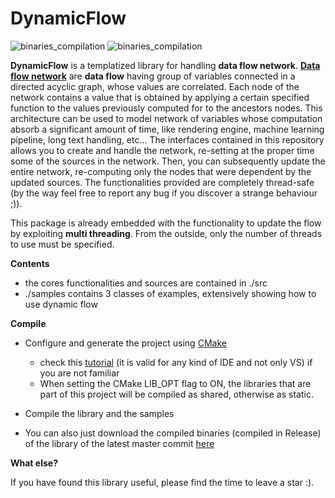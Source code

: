 # DynamicFlow

![binaries_compilation](https://github.com/andreacasalino/DynamicFlow/actions/workflows/installArtifacts.yml/badge.svg)
![binaries_compilation](https://github.com/andreacasalino/DynamicFlow/actions/workflows/runTests.yml/badge.svg)

**DynamicFlow** is a templatized library for handling **data flow network**.
[**Data flow network**](https://en.wikipedia.org/wiki/Data-flow_diagram) are **data flow** having group of variables connected in a directed acyclic graph, whose values are correlated.
Each node of the network contains a value that is obtained by applying a certain specified function to the values previously computed for to the ancestors nodes.
This architecture can be used to model network of variables whose computation absorb a significant amount of time, like rendering engine, machine learning pipeline, long text handling, etc...
The interfaces contained in this repository allows you to create and handle the network, re-setting at the proper time some of the sources in the network.
Then, you can subsequently update the entire network, re-computing only the nodes that were dependent by the updated sources.
The functionalities provided are completely thread-safe (by the way feel free to report any bug if you discover a strange behaviour ;)).

This package is already embedded with the functionality to update the flow by exploiting **multi threading**. From the outside, only the number of threads to use
must be specified.


**Contents**

 * the cores functionalities and sources are contained in ./src
 * ./samples contains 3 classes of examples, extensively showing how to use dynamic flow

**Compile**
   
 * Configure and generate the project using [CMake](https://cmake.org)

   * check this [tutorial](https://www.youtube.com/watch?v=LxHV-KNEG3k) (it is valid for any kind of IDE and not only VS) if you are not familiar
   * When setting the CMake LIB_OPT flag to ON, the libraries that are part of this project will be compiled as shared, otherwise as static. 
	  
 * Compile the library and the samples

 * You can also just download the compiled binaries (compiled in Release) of the library of the latest master commit [here](https://github.com/andreacasalino/Easy-Factor-Graph/actions) 
 
**What else?**

If you have found this library useful, please find the time to leave a star :). 

